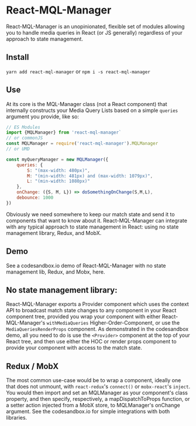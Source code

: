 # React-MQL-Manager
React-MQL-Manager is an unopinionated, flexible set of modules allowing you to handle media queries in React (or JS generally) regardless of your approach to state management.

## Install
`yarn add react-mql-manager` 
or
`npm i -s react-mql-manager`

## Use
At its core is the MQL-Manager class (not a React component) that internally constructs your Media Query Lists based on a simple `queries` argument you provide, like so:

```javascript
// ES Modules
import {MQLManager} from 'react-mql-manager`
// or commonJS
const MQLManager = require('react-mql-manager').MQLManager
// or UMD 

const myQueryManager = new MQLManager({
    queries: {
        S: "(max-width: 480px)", 
        M: "(min-width: 481px) and (max-width: 1079px)",
        L: "(min-width: 1080px)"
    },
    onChange: ({S, M, L}) => doSomethingOnChange(S,M,L),
    debounce: 1000
})
```
Obviously we need somewhere to keep our match state and send it to components that want to know about it. React-MQL-Manager can integrate with any typical approach to state management in React: using no state management library, Redux, and MobX.  

## Demo
See a codesandbox.io demo of React-MQL-Manager with no state management lib, Redux, and Mobx, here.

## No state management library:
React-MQL-Manager exports a Provider component which uses the context API to broadcast match state changes to
any component in your React component tree, provided you wrap your component with either React-MQL-Manager's `withMediaQueries` Higher-Order-Component, or use the `MediaQueriesRenderProps` component. As demonstrated in the codesandbox demo, all you need to do is use the `<Provider>` component at the top of your React tree, and then use either the HOC or render props component to provide your component with access to the match state.    

## Redux / MobX
The most common use-case would be to wrap a component, ideally one that does not
unmount, with `react-redux`'s `connect()` or `mobx-react`'s `inject`. You would then import and set an MQLManager as your component's class property, and then specify, respectively, a mapDispatchToProps function, or a setter action injected from a MobX store, to MQLManager's onChange argument. See the codesandbox.io for simple integrations with both libraries.
